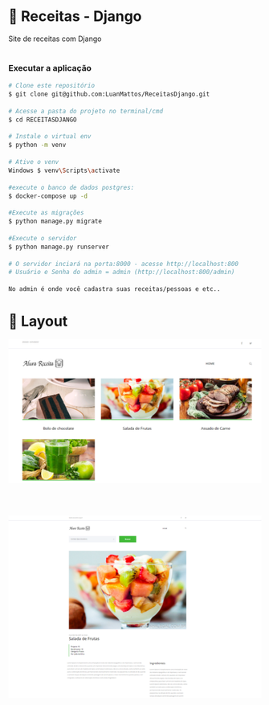 # :page_facing_up: Receitas - Django
Site de receitas com Django
<br>
<br>
### Executar a aplicação

```bash
# Clone este repositório 
$ git clone git@github.com:LuanMattos/ReceitasDjango.git

# Acesse a pasta do projeto no terminal/cmd
$ cd RECEITASDJANGO

# Instale o virtual env
$ python -m venv

# Ative o venv
Windows $ venv\Scripts\activate 

#execute o banco de dados postgres:
$ docker-compose up -d

#Execute as migrações
$ python manage.py migrate

#Execute o servidor
$ python manage.py runserver

# O servidor inciará na porta:8000 - acesse http://localhost:800 
# Usuário e Senha do admin = admin (http://localhost:800/admin)

No admin é onde você cadastra suas receitas/pessoas e etc..
```

# :art: Layout

![alt text](https://github.com/LuanMattos/ReceitasDjango/blob/main/media/doc/1.png "Screenshot 1")

<br>
<br>

![alt text](https://github.com/LuanMattos/ReceitasDjango/blob/main/media/doc/2.png "Screenshot 2")


